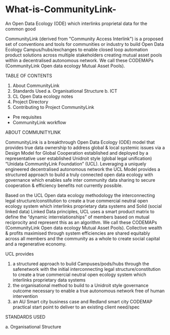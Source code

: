 # What-is-CommunityLink-
An Open Data Ecology (ODE) which interlinks proprietal data for the common good

CommunityLink (derived from "Community Access Interlink") is a proposed set of conventions and tools for communities or industry to build Open Data Ecology Campus/hubs/exchanges to enable closed loop automation product solutions across multiple stakeholders creating mutual asset pools within a decentralised autonomous network. We call these CODEMAPs (CommunityLink Open data ecology Mutual Asset Pools).

TABLE OF CONTENTS
  1. About CommunityLink
  2. Standards Used
      a. Organisational Structure
      b. ICT 
  3. CL Open Data ecology notes
  4. Project Directory
  5. Contributing to Project CommunityLink
  * Pre requisites
  * CommunityLink workflow 

ABOUT COMMUNITYLINK

CommunityLink is a breakthrough Open Data Ecology (ODE) model that provides true data ownership to address global & local systemic issues via a Design Model for Global Cooperation established and deployed by a representative user established Unidroit style (global legal unification) “Unidata CommunityLink Foundation” (UCL). Leveraging a uniquely engineered decentralised autonomous network the UCL Model provides a structured approach to build a truly connected open data ecology with governance which enables safe inter community data sharing to secure cooperation & efficiency benefits not currently possible.

Based on the UCL Open data ecology methodology the interconnecting legal structure/constitution to create a true commercial neutral open ecology system which interlinks proprietary data systems and Solid (social linked data) Linked Data principles, UCL uses a smart product matrix to define the “dynamic interrelationships” of members based on mutual reciprocity and represent this as an algorithm. We call these CODEMAPs (CommunityLink Open data ecology Mutual Asset Pools). Collective wealth & profits maximised through system efficiencies are shared equitably across all members and the community as a whole to create social capital and a regenerative economy.

UCL provides 
1.	a structured approach to build Campuses/pods/hubs through the safenetwork with the initial interconnecting legal structure/constitution to create a true commercial neutral open ecology system which interlinks proprietary data systems
2.	the organisational method to build to a Unidroit style governance outcome necessary to enable a true autonomous network free of human intervention
3.	an AU Smart city business case and Redland smart city CODEMAP practical start point to deliver to an existing client need/spec


STANDARDS USED

a. Organisational Structure 
